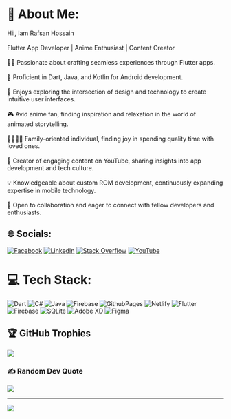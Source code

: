 # 💫 About Me:
Hii, Iam Rafsan Hossain<br><br>Flutter App Developer | Anime Enthusiast | Content Creator<br><br>👨‍💻 Passionate about crafting seamless experiences through Flutter apps.<br><br>📱 Proficient in Dart, Java, and Kotlin for Android development.<br><br>🎨 Enjoys exploring the intersection of design and technology to create intuitive user interfaces.<br><br>🎮 Avid anime fan, finding inspiration and relaxation in the world of animated storytelling.<br><br>👨‍👩‍👧‍👦 Family-oriented individual, finding joy in spending quality time with loved ones.<br><br>🎥 Creator of engaging content on YouTube, sharing insights into app development and tech culture.<br><br>💡 Knowledgeable about custom ROM development, continuously expanding expertise in mobile technology.<br><br>🌟 Open to collaboration and eager to connect with fellow developers and enthusiasts.


## 🌐 Socials:
[![Facebook](https://img.shields.io/badge/Facebook-%231877F2.svg?logo=Facebook&logoColor=white)](https://facebook.com/https://www.facebook.com/rafsan.rafsan.984?mibextid=ZbWKwL) [![LinkedIn](https://img.shields.io/badge/LinkedIn-%230077B5.svg?logo=linkedin&logoColor=white)](https://linkedin.com/in/https://www.linkedin.com/in/rafsan-hossain?utm_source=share&utm_campaign=share_via&utm_content=profile&utm_medium=android_app) [![Stack Overflow](https://img.shields.io/badge/-Stackoverflow-FE7A16?logo=stack-overflow&logoColor=white)](https://stackoverflow.com/users/https://stackoverflow.com/users/19154826/rafsan-hossain) [![YouTube](https://img.shields.io/badge/YouTube-%23FF0000.svg?logo=YouTube&logoColor=white)](https://youtube.com/@https://www.youtube.com/@codewithrango) 

# 💻 Tech Stack:
![Dart](https://img.shields.io/badge/dart-%230175C2.svg?style=flat&logo=dart&logoColor=white) ![C#](https://img.shields.io/badge/c%23-%23239120.svg?style=flat&logo=csharp&logoColor=white) ![Java](https://img.shields.io/badge/java-%23ED8B00.svg?style=flat&logo=openjdk&logoColor=white) ![Firebase](https://img.shields.io/badge/firebase-%23039BE5.svg?style=flat&logo=firebase) ![GithubPages](https://img.shields.io/badge/github%20pages-121013?style=flat&logo=github&logoColor=white) ![Netlify](https://img.shields.io/badge/netlify-%23000000.svg?style=flat&logo=netlify&logoColor=#00C7B7) ![Flutter](https://img.shields.io/badge/Flutter-%2302569B.svg?style=flat&logo=Flutter&logoColor=white) ![Firebase](https://img.shields.io/badge/Firebase-039BE5?style=flat&logo=Firebase&logoColor=white) ![SQLite](https://img.shields.io/badge/sqlite-%2307405e.svg?style=flat&logo=sqlite&logoColor=white) ![Adobe XD](https://img.shields.io/badge/Adobe%20XD-470137?style=flat&logo=Adobe%20XD&logoColor=#FF61F6) ![Figma](https://img.shields.io/badge/figma-%23F24E1E.svg?style=flat&logo=figma&logoColor=white)

## 🏆 GitHub Trophies
![](https://github-profile-trophy.vercel.app/?username=rafsanopi&theme=radical&no-frame=false&no-bg=false&margin-w=4)

### ✍️ Random Dev Quote
![](https://quotes-github-readme.vercel.app/api?type=horizontal&theme=tokyonight)

---
[![](https://visitcount.itsvg.in/api?id=rafsanopi&icon=2&color=1)](https://visitcount.itsvg.in)

<!-- Proudly created with GPRM ( https://gprm.itsvg.in ) -->
